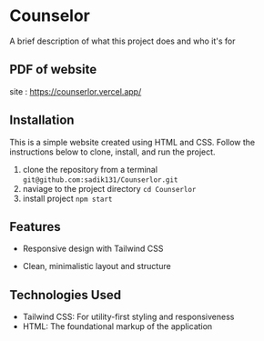 
# Counselor


A brief description of what this project does and who it's for


## PDF of website

site : https://counserlor.vercel.app/
## Installation

This is a simple website created using HTML and CSS. Follow the instructions below to clone, install, and run the project.

 1. clone the repository from a terminal `git@github.com:sadik131/Counserlor.git`
 2. naviage to the project directory  `cd Counserlor`
 3. install project `npm start`

## Features

* Responsive design with Tailwind CSS

* Clean, minimalistic layout and structure

## Technologies Used

* Tailwind CSS: For utility-first styling and responsiveness
* HTML: The foundational markup of the application
